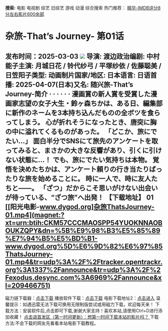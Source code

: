 **搜索:** 电影 电视剧 综艺 旧综艺 游戏 动漫 综合搜索 热门推荐： [精华-IMDB评分8分左右影片600余部](https://www.dytt8.com/html/gndy/jddy/20160320/50510.html)
# 杂旅-That’s Journey- 第01话
发布时间：2025-03-03 
![](https://wx3.sinaimg.cn/large/aba07ae2gy1hv1bh2sl5uj20jg0ritdf.jpg)
导演: 渡边政治编剧: 中村能子主演: 月城日花 / 铃代纱弓 / 平塚纱依 / 佐藤聪美 / 日笠阳子类型: 动画制片国家/地区: 日本语言: 日语首播: 2025-04-07(日本)又名: 随兴旅-That’s Journey-简介 · · · · · ·
漫画賞の新人賞を受賞した漫画家志望の女子大生・鈴ヶ森ちかは、ある日、編集部に新作のネームを3本持ち込んだものの全ボツを食らってしまう。 心が折れそうになったとき、唐突に胸の中に溢れてくるものがあった。 「どこか、旅にでたい…」 面白半分でSNSにて旅先のアンケートを取ってみると、まさかの大きな反響があり、引くに引けない状態に…！ でも、旅にでたい気持ちは本物。 覚悟を決めたちかは、アンケート頼りの行き当たりばったりな旅を始めることに。 時に一人で、時に友人たちと――。 「ざつ」だからこそ思いがけない出会いが待っている、“ざつ旅”へ出発！
**【下载地址】**
01 
[[阳光电影-www.dygod.org]杂旅ThatsJourney-01.mp4](magnet:?xt=urn:btih:CKM57CCCMAOSPP54YUOKNNAOBOUKZQPY&dn=%5B%E9%98%B3%E5%85%89%E7%94%B5%E5%BD%B1-www.dygod.org%5D%E6%9D%82%E6%97%85ThatsJourney-01.mp4&tr=udp%3A%2F%2Ftracker.opentrackr.org%3A1337%2Fannounce&tr=udp%3A%2F%2Fexodus.desync.com%3A6969%2Fannounce&xl=209466751)  
---  
磁力链下载器：[点击下载](https://dygod.org/js/bt.htm "qBittorrent") 播放软件下载：[点击下载](https://dygod.org/js/player.htm "PotPlayer") 电影下载地址2：[点击进入](https://dygod.org/ "阳光电影") 温馨提示：如遇迅雷无法下载可换用无限制版尝试或用磁力下载，欢迎每天来！  下载方法：安装软件后,点击即可下载,谢谢大家支持！喜欢本站,请使用Ctrl+D进行添加收藏！ [点击进首发区（第一时间更新）：想第一时间下载本站的影片吗？ ](https://www.ygdy8.net/)下载方法:不会下载的网友先看看本站电影下载教程。